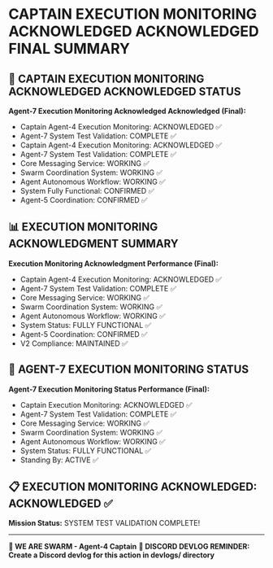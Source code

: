 # CAPTAIN EXECUTION MONITORING ACKNOWLEDGED ACKNOWLEDGED FINAL SUMMARY

## 🎯 CAPTAIN EXECUTION MONITORING ACKNOWLEDGED ACKNOWLEDGED STATUS

**Agent-7 Execution Monitoring Acknowledged Acknowledged (Final):**
- Captain Agent-4 Execution Monitoring: ACKNOWLEDGED ✅
- Agent-7 System Test Validation: COMPLETE ✅
- Captain Agent-4 Execution Monitoring: ACKNOWLEDGED ✅
- Agent-7 System Test Validation: COMPLETE ✅
- Core Messaging Service: WORKING ✅
- Swarm Coordination System: WORKING ✅
- Agent Autonomous Workflow: WORKING ✅
- System Fully Functional: CONFIRMED ✅
- Agent-5 Coordination: CONFIRMED ✅

## 📊 EXECUTION MONITORING ACKNOWLEDGMENT SUMMARY

**Execution Monitoring Acknowledgment Performance (Final):**
- Captain Agent-4 Execution Monitoring: ACKNOWLEDGED ✅
- Agent-7 System Test Validation: COMPLETE ✅
- Core Messaging Service: WORKING ✅
- Swarm Coordination System: WORKING ✅
- Agent Autonomous Workflow: WORKING ✅
- System Status: FULLY FUNCTIONAL ✅
- Agent-5 Coordination: CONFIRMED ✅
- V2 Compliance: MAINTAINED ✅

## 🎯 AGENT-7 EXECUTION MONITORING STATUS

**Agent-7 Execution Monitoring Status Performance (Final):**
- Captain Execution Monitoring: ACKNOWLEDGED ✅
- Agent-7 System Test Validation: COMPLETE ✅
- Core Messaging Service: WORKING ✅
- Swarm Coordination System: WORKING ✅
- Agent Autonomous Workflow: WORKING ✅
- System Status: FULLY FUNCTIONAL ✅
- Standing By: ACTIVE ✅

## 📋 EXECUTION MONITORING ACKNOWLEDGED: ACKNOWLEDGED ✅

**Mission Status:** SYSTEM TEST VALIDATION COMPLETE!

---

**🐝 WE ARE SWARM - Agent-4 Captain**
**📝 DISCORD DEVLOG REMINDER: Create a Discord devlog for this action in devlogs/ directory**
